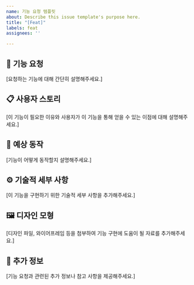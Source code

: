 ```yaml
---
name: 기능 요청 템플릿
about: Describe this issue template's purpose here.
title: "[Feat]"
labels: feat
assignees: ''

---
```


## 🚀 기능 요청
[요청하는 기능에 대해 간단히 설명해주세요.]

## 📋 사용자 스토리
[이 기능이 필요한 이유와 사용자가 이 기능을 통해 얻을 수 있는 이점에 대해 설명해주세요.]

## 🎯 예상 동작
[기능이 어떻게 동작할지 설명해주세요.]

## ⚙️ 기술적 세부 사항
[이 기능을 구현하기 위한 기술적 세부 사항을 추가해주세요.]

## 🖼️ 디자인 모형
[디자인 파일, 와이어프레임 등을 첨부하여 기능 구현에 도움이 될 자료를 추가해주세요.]

## 📍 추가 정보
[기능 요청과 관련된 추가 정보나 참고 사항을 제공해주세요.]
